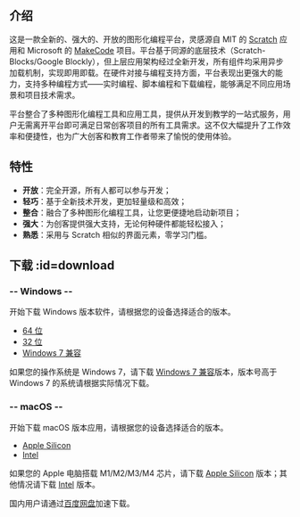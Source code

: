 ## 介绍

这是一款全新的、强大的、开放的图形化编程平台，灵感源自 MIT 的 [Scratch](https://scratch.mit.edu) 应用和 Microsoft 的 [MakeCode](https://microsoft.com/makecode) 项目。平台基于同源的底层技术（Scratch-Blocks/Google Blockly），但上层应用架构经过全新开发，所有组件均采用异步加载机制，实现即用即载。在硬件对接与编程支持方面，平台表现出更强大的能力，支持多种编程方式——实时编程、脚本编程和下载编程，能够满足不同应用场景和项目技术需求。

平台整合了多种图形化编程工具和应用工具，提供从开发到教学的一站式服务，用户无需离开平台即可满足日常创客项目的所有工具需求。这不仅大幅提升了工作效率和便捷性，也为广大创客和教育工作者带来了愉悦的使用体验。

## 特性

- **开放**：完全开源，所有人都可以参与开发；
- **轻巧**：基于全新技术开发，更加轻量级和高效；
- **整合**：融合了多种图形化编程工具，让您更便捷地启动新项目；
- **强大**：为创客提供强大支持，无论何种硬件都能轻松接入；
- **熟悉**：采用与 Scratch 相似的界面元素，零学习门槛。

## 下载 :id=download

<!-- select:start -->
<!-- select-menu-labels: 操作系统 -->

### -- Windows --

开始下载 Windows 版本软件，请根据您的设备选择适合的版本。

- [64 位][1]
- [32 位][2]
- [Windows 7 兼容][3]

如果您的操作系统是 Windows 7，请下载 [Windows 7 兼容][3]版本，版本号高于 Windows 7 的系统请根据实际情况下载。

### -- macOS --

开始下载 macOS 版本应用，请根据您的设备选择适合的版本。

- [Apple Silicon][4]
- [Intel][5]

如果您的 Apple 电脑搭载 M1/M2/M3/M4 芯片，请下载 [Apple Silicon][4] 版本；其他情况请下载 [Intel][5] 版本。

<!-- select:end -->

国内用户请通过[百度网盘](https://pan.baidu.com/s/1yr7Q-6PFuaimyv_noXxJ_w?pwd=ahj3)加速下载。

[1]: https://github.com/BlockCodeLab/playgrounds-app/releases/download/v1.0.6/BlockCodePlaygrounds-win-x64-1.0.6.zip
[2]: https://github.com/BlockCodeLab/playgrounds-app/releases/download/v1.0.6/BlockCodePlaygrounds-win-x86-1.0.6.zip
[3]: https://github.com/BlockCodeLab/playgrounds-app/releases/download/v1.0.6/BlockCodePlaygrounds-win7-1.0.6.zip
[4]: https://github.com/BlockCodeLab/playgrounds-app/releases/download/v1.0.6/BlockCodePlaygrounds-macos-apple-silicon-1.0.6.zip
[5]: https://github.com/BlockCodeLab/playgrounds-app/releases/download/v1.0.6/BlockCodePlaygrounds-macos-intel-1.0.6.zip
